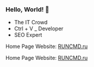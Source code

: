 ### Hello, World! 👋


- The IT Crowd
- Ctrl + V _ Developer
- SEO Expert

Home Page Website: [RUNCMD.ru](https://runcmd.ru "exxtesy's Homepage")


[link text itself]: (http://www.reddit.com)
Home Page Website: [RUNCMD.ru](https://runcmd.ru "exxtesy's Homepage")
